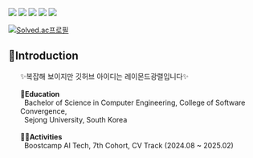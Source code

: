 
<img src='https://img.shields.io/badge/Python-3776AB?style=for-the-badge&logo=python&logoColor=white'>	<img src='https://img.shields.io/badge/Bootstrap-563D7C?style=for-the-badge&logo=bootstrap&logoColor=white'>   <img src='https://img.shields.io/badge/PostgreSQL-316192?style=for-the-badge&logo=postgresql&logoColor=white'>  <img src='https://img.shields.io/badge/Weights_&_Biases-FFBE00?style=for-the-badge&logo=WeightsAndBiases&logoColor=white'>   <img src='https://img.shields.io/badge/GIT-E44C30?style=for-the-badge&logo=git&logoColor=white'>
<br>

[![Solved.ac프로필](http://mazassumnida.wtf/api/v2/generate_badge?boj=hcc9876)](https://solved.ac/hcc9876)
<h2>📢Introduction</h2>

<ul>
  ✨복잡해 보이지만 깃허브 아이디는 레이몬드광렬입니다✨
  <br><br>
  <b>🏫Education</b>
  <br>
  &nbsp&nbspBachelor of Science in Computer Engineering, College of Software Convergence,<br>
  &nbsp&nbspSejong University, South Korea
  <br><br>
  <b>🏋️‍♀️Activities</b>
  <br>
  &nbsp&nbspBoostcamp AI Tech, 7th Cohort, CV Track (2024.08 ~ 2025.02)
</ul>
<br>


<!--
**Raymondgwangryeol/Raymondgwangryeol** is a ✨ _special_ ✨ repository because its `README.md` (this file) appears on your GitHub profile.

Here are some ideas to get you started:

- 🔭 I’m currently working on ...
- 🌱 I’m currently learning ...
- 👯 I’m looking to collaborate on ...
- 🤔 I’m looking for help with ...
- 💬 Ask me about ...
- 📫 How to reach me: ...
- 😄 Pronouns: ...
- ⚡ Fun fact: ...
-->
